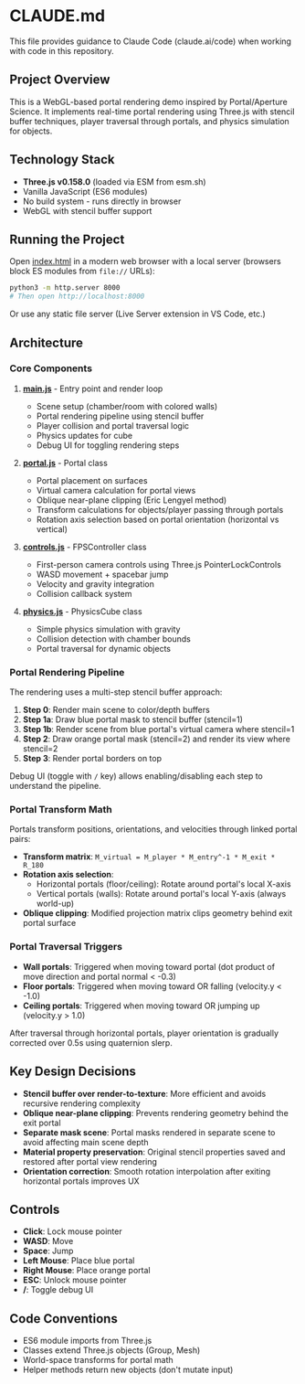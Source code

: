 # CLAUDE.md

This file provides guidance to Claude Code (claude.ai/code) when working with code in this repository.

## Project Overview

This is a WebGL-based portal rendering demo inspired by Portal/Aperture Science. It implements real-time portal rendering using Three.js with stencil buffer techniques, player traversal through portals, and physics simulation for objects.

## Technology Stack

- **Three.js v0.158.0** (loaded via ESM from esm.sh)
- Vanilla JavaScript (ES6 modules)
- No build system - runs directly in browser
- WebGL with stencil buffer support

## Running the Project

Open [index.html](index.html) in a modern web browser with a local server (browsers block ES modules from `file://` URLs):

```bash
python3 -m http.server 8000
# Then open http://localhost:8000
```

Or use any static file server (Live Server extension in VS Code, etc.)

## Architecture

### Core Components

1. **[main.js](main.js)** - Entry point and render loop
   - Scene setup (chamber/room with colored walls)
   - Portal rendering pipeline using stencil buffer
   - Player collision and portal traversal logic
   - Physics updates for cube
   - Debug UI for toggling rendering steps

2. **[portal.js](portal.js)** - Portal class
   - Portal placement on surfaces
   - Virtual camera calculation for portal views
   - Oblique near-plane clipping (Eric Lengyel method)
   - Transform calculations for objects/player passing through portals
   - Rotation axis selection based on portal orientation (horizontal vs vertical)

3. **[controls.js](controls.js)** - FPSController class
   - First-person camera controls using Three.js PointerLockControls
   - WASD movement + spacebar jump
   - Velocity and gravity integration
   - Collision callback system

4. **[physics.js](physics.js)** - PhysicsCube class
   - Simple physics simulation with gravity
   - Collision detection with chamber bounds
   - Portal traversal for dynamic objects

### Portal Rendering Pipeline

The rendering uses a multi-step stencil buffer approach:

1. **Step 0**: Render main scene to color/depth buffers
2. **Step 1a**: Draw blue portal mask to stencil buffer (stencil=1)
3. **Step 1b**: Render scene from blue portal's virtual camera where stencil=1
4. **Step 2**: Draw orange portal mask (stencil=2) and render its view where stencil=2
5. **Step 3**: Render portal borders on top

Debug UI (toggle with `/` key) allows enabling/disabling each step to understand the pipeline.

### Portal Transform Math

Portals transform positions, orientations, and velocities through linked portal pairs:

- **Transform matrix**: `M_virtual = M_player * M_entry^-1 * M_exit * R_180`
- **Rotation axis selection**:
  - Horizontal portals (floor/ceiling): Rotate around portal's local X-axis
  - Vertical portals (walls): Rotate around portal's local Y-axis (always world-up)
- **Oblique clipping**: Modified projection matrix clips geometry behind exit portal surface

### Portal Traversal Triggers

- **Wall portals**: Triggered when moving toward portal (dot product of move direction and portal normal < -0.3)
- **Floor portals**: Triggered when moving toward OR falling (velocity.y < -1.0)
- **Ceiling portals**: Triggered when moving toward OR jumping up (velocity.y > 1.0)

After traversal through horizontal portals, player orientation is gradually corrected over 0.5s using quaternion slerp.

## Key Design Decisions

- **Stencil buffer over render-to-texture**: More efficient and avoids recursive rendering complexity
- **Oblique near-plane clipping**: Prevents rendering geometry behind the exit portal
- **Separate mask scene**: Portal masks rendered in separate scene to avoid affecting main scene depth
- **Material property preservation**: Original stencil properties saved and restored after portal view rendering
- **Orientation correction**: Smooth rotation interpolation after exiting horizontal portals improves UX

## Controls

- **Click**: Lock mouse pointer
- **WASD**: Move
- **Space**: Jump
- **Left Mouse**: Place blue portal
- **Right Mouse**: Place orange portal
- **ESC**: Unlock mouse pointer
- **/**: Toggle debug UI

## Code Conventions

- ES6 module imports from Three.js
- Classes extend Three.js objects (Group, Mesh)
- World-space transforms for portal math
- Helper methods return new objects (don't mutate input)

